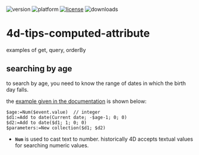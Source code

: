 ![version](https://img.shields.io/badge/version-20%2B-E23089)
![platform](https://img.shields.io/static/v1?label=platform&message=mac-intel%20|%20mac-arm%20|%20win-64&color=blue)
[![license](https://img.shields.io/github/license/miyako/4d-tips-computed-attribute)](LICENSE)
![downloads](https://img.shields.io/github/downloads/miyako/4d-tips-computed-attribute/total)

# 4d-tips-computed-attribute
examples of get, query, orderBy

## searching by age

to search by age, you need to know the range of dates in which the birth day falls.

the [example given in the documentation](https://developer.4d.com/docs/ORDA/ordaClasses#function-query-attributename) is shown below:

```4d
$age:=Num($event.value)  // integer
$d1:=Add to date(Current date; -$age-1; 0; 0)
$d2:=Add to date($d1; 1; 0; 0)
$parameters:=New collection($d1; $d2)
```
* **`Num`** is used to cast text to number. historically 4D accepts textual values for searching numeric values. 

